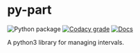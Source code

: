 # py-part

![Python package](https://github.com/chdemko/py-part/workflows/Python%20package/badge.svg?branch=develop)
[![Codacy grade](https://img.shields.io/codacy/grade/501ab4f8749a4b6ab6c768e217235f59)](https://www.codacy.com/manual/chdemko/py-part)
[![Docs](https://img.shields.io/readthedocs/py-part.svg?logo=read-the-docs&logoColor=white)](http://py-part.readthedocs.io/en/latest/)


A python3 library for managing intervals.
